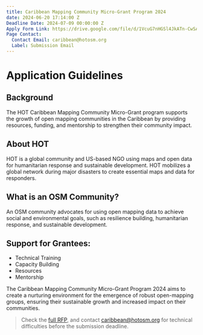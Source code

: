 ```yaml
---
title: Caribbean Mapping Community Micro-Grant Program 2024
date: 2024-06-20 17:14:00 Z
Deadline Date: 2024-07-09 00:00:00 Z
Apply Form Link: https://drive.google.com/file/d/1VcuG7nHGSl4JkATn-CwSA8INzUipOUO1/view?usp=sharing
Page Contact:
  Contact Email: caribbean@hotosm.org
  Label: Submission Email
---
```


# Application Guidelines

## Background
The HOT Caribbean Mapping Community Micro-Grant program supports the growth of open mapping communities in the Caribbean by providing resources, funding, and mentorship to strengthen their community impact.

## About HOT
HOT is a global community and US-based NGO using maps and open data for humanitarian response and sustainable development. HOT mobilizes a global network during major disasters to create essential maps and data for responders.

## What is an OSM Community?
An OSM community advocates for using open mapping data to achieve social and environmental goals, such as resilience building, humanitarian response, and sustainable development.

## Support for Grantees:
- Technical Training
- Capacity Building
- Resources
- Mentorship

The Caribbean Mapping Community Micro-Grant Program 2024 aims to create a nurturing environment for the emergence of robust open-mapping groups, ensuring their sustainable growth and increased impact on their communities.

> Check the [full RFP](https://drive.google.com/file/d/1GQGpYSuga7muL1M011YmF03wUFPyotCk/view?usp=sharing), and contact caribbean@hotosm.org for technical difficulties before the submission deadline.